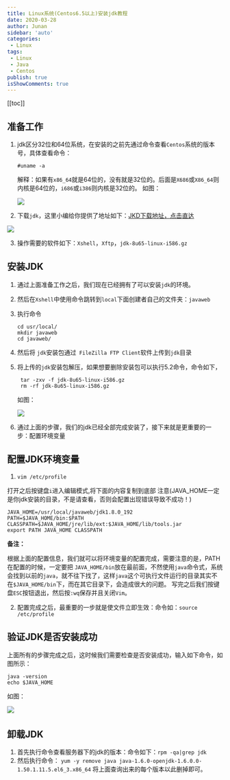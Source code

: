 ```yaml
---
title: Linux系统(Centos6.5以上)安装jdk教程
date: 2020-03-28
author: Junan
sidebar: 'auto'
categories:
 - Linux
tags:
 - Linux
 - Java
 - Centos
publish: true
isShowComments: true
---
```


[[toc]]

## 准备工作
1. jdk区分32位和64位系统，在安装的之前先通过命令查看`Centos`系统的版本号，具体查看命令：
   
   ```
   #uname -a
   ```
   
   解释：如果有`x86_64`就是64位的，没有就是32位的。后面是`X686`或`X86_64`则内核是64位的，`i686`或`i386`则内核是32位的。
   如图：
   
   ![](https://gitee.com/taojunnan/blog-resources/raw/master/static/20200328192836.png)
   
2. 下载`jdk`，这里小编给你提供了地址如下：[JKD下载地址，点击直达](https://www.oracle.com/java/technologies/javase-jdk8-downloads.html)

   

![](https://gitee.com/taojunnan/blog-resources/raw/master/static/20200328194717.png)

3. 操作需要的软件如下：`Xshell`，`Xftp`，`jdk-8u65-linux-i586.gz`

## 安装JDK

1. 通过上面准备工作之后，我们现在已经拥有了可以安装`jdk`的环境。

2. 然后在`Xshell`中使用命令跳转到`local`下面创建者自己的文件夹：`javaweb`

3. 执行命令 

   ```
   cd usr/local/
   mkdir javaweb
   cd javaweb/
   ```

   

4. 然后将 `jdk`安装包通过` FileZilla FTP Client`软件上传到`jdk`目录

5. 将上传的`jdk`安装包解压，如果想要删除安装包可以执行5.2命令，命令如下，

   ```
    tar -zxv -f jdk-8u65-linux-i586.gz
    rm -rf jdk-8u65-linux-i586.gz
   ```

    如图：　　　

   ![](https://gitee.com/taojunnan/blog-resources/raw/master/static/20200328193356.png)

6. 通过上面的步骤，我们的jdk已经全部完成安装了，接下来就是更重要的一步：配置环境变量

## 配置JDK环境变量
1.  `vim /etc/profile`

   打开之后按键盘`i`进入编辑模式,将下面的内容复制到底部 注意(JAVA_HOME一定是你jdk安装的目录，不是请查看，否则会配置出现错误导致不成功！)

```
JAVA_HOME=/usr/local/javaweb/jdk1.8.0_192
PATH=$JAVA_HOME/bin:$PATH
CLASSPATH=$JAVA_HOME/jre/lib/ext:$JAVA_HOME/lib/tools.jar
export PATH JAVA_HOME CLASSPATH
```

  **备注：**

根据上面的配置信息，我们就可以将环境变量的配置完成，需要注意的是，PATH在配置的时候，一定要把     `JAVA_HOME/bin`放在最前面，不然使用`java`命令式，系统会找到以前的`java`，就不往下找了，这样`java`这个可执行文件运行的目录其实不在`$JAVA_HOME/bin`下，而在其它目录下，会造成很大的问题。
写完之后我们按键盘`ESC`按钮退出，然后按`:wq`保存并且关闭`Vim`。

2. 配置完成之后，最重要的一步就是使文件立即生效：命令如：`source /etc/profile`

## 验证JDK是否安装成功
上面所有的步骤完成之后，这时候我们需要检查是否安装成功，输入如下命令，如图所示：

```
java -version
echo $JAVA_HOME
```

如图：

![](https://gitee.com/taojunnan/blog-resources/raw/master/static/20200328193535.png)　　　　　

## 卸载JDK
1.  首先执行命令查看服务器下的jdk的版本：命令如下：`rpm -qa|grep jdk`
2. 然后执行命令： `yum -y remove java java-1.6.0-openjdk-1.6.0.0-1.50.1.11.5.el6_3.x86_64`
   将上面查询出来的每个版本以此删掉即可。